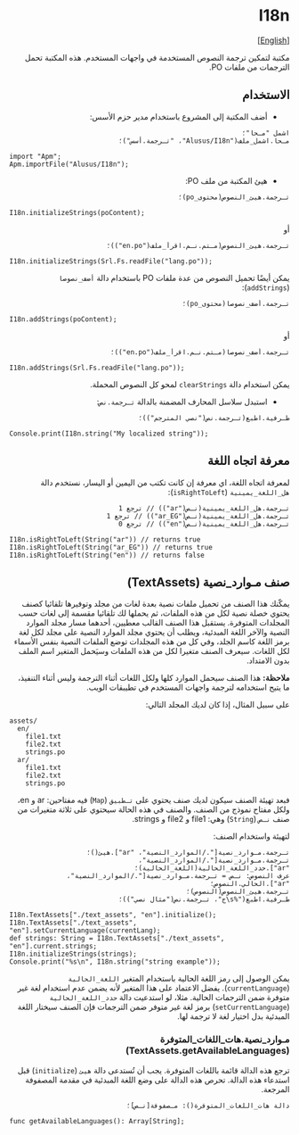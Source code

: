 <div dir=rtl>

# I18n
[[English]](readme.md)

مكتبة لتمكين ترجمة النصوص المستخدمة في واجهات المستخدم. هذه المكتبة تحمل الترجمات من ملفات PO.

## الاستخدام

* أضف المكتبة إلى المشروع باستخدام مدير حزم الأسس:

```
اشمل "مـحا"؛
مـحا.اشمل_ملف("Alusus/I18n"، "تـرجمة.أسس")؛
```

<div dir=ltr>

```
import "Apm";
Apm.importFile("Alusus/I18n");
```

</div>

* هيئ المكتبة من ملف PO:

```
تـرجمة.هيئ_النصوص(محتوى_po)؛
```

<div dir=ltr>

```
I18n.initializeStrings(poContent);
```

</div>
أو


```
تـرجمة.هيئ_النصوص(مـتم.نـم.اقرأ_ملف("en.po"))؛
```

<div dir=ltr>

```
I18n.initializeStrings(Srl.Fs.readFile("lang.po"));
```

</div>

يمكن أيضًا تحميل النصوص من عدة ملفات PO باستخدام دالة `أضف_نصوصا` (`addStrings`):

```
تـرجمة.أضف_نصوصا(محتوى_po)؛
```

<div dir=ltr>

```
I18n.addStrings(poContent);
```

</div>

أو

```
تـرجمة.أضف_نصوصا(مـتم.نـم.اقرأ_ملف("en.po"))؛
```

<div dir=ltr>

```
I18n.addStrings(Srl.Fs.readFile("lang.po"));
```

</div>

يمكن استخدام دالة `clearStrings` لمحو كل النصوص المحملة.

* استبدل سلاسل المحارف المضمنة بالدالة `تـرجمة.نص`:

```
طـرفية.اطبع(تـرجمة.نص("نصي المترجم"))؛
```

<div dir=ltr>

```
Console.print(I18n.string("My localized string"));
```

</div>

## معرفة اتجاه اللغة

لمعرفة اتجاه اللغة، اي معرفة إن كانت تكتب من اليمين أو اليسار، نستخدم دالة `هل_اللغة_يمينية` (`isRightToLeft`):

```
تـرجمة.هل_اللغة_يمينية(نـص("ar")) // ترجع 1
تـرجمة.هل_اللغة_يمينية(نـص("ar_EG")) // ترجع 1
تـرجمة.هل_اللغة_يمينية(نـص("en")) // ترجع 0
```

<div dir=ltr>

```
I18n.isRightToLeft(String("ar")) // returns true
I18n.isRightToLeft(String("ar_EG")) // returns true
I18n.isRightToLeft(String("en")) // returns false
```

</div>

## صنف مـوارد_نصية (TextAssets)

يمكّنك هذا الصنف من تحميل ملفات نصية بعدة لغات من مجلد وتوفيرها تلقائيا كصنف يحتوي خصلة نصية لكل من
هذه الملفات، ثم يحملها لك تلقائيا مقسمة إلى لغات حسب المجلدات المتوفرة. يستقبل هذا الصنف القالب
معطيين، أحدهما مسار مجلد الموارد النصية والآخر اللغة المبدئية، ويطلب أن يحتوي مجلد الموارد النصية
على مجلد لكل لغة برمز اللغة كاسم الجلد، وفي كل من هذه المجلدات توضع الملفات النصية بنفس الأسماء لكل
اللغات. سيعرف الصنف متغيرا لكل من هذه الملفات وسيَحمل المتغير اسم الملف بدون الامتداد.

**ملاحظة:**
هذا الصنف سيحمل الموارد كلها ولكل اللغات أثناء الترجمة وليس أثناء التنفيذ، ما يتيح استخدامه لترجمة
واجهات المستخدم في تطيبقات الويب.

على سبيل المثال، إذا كان لديك المجلد التالي:

<div dir=ltr>

```
assets/
  en/
    file1.txt
    file2.txt
    strings.po
  ar/
    file1.txt
    file2.txt
    strings.po
```

</div>

فبعد تهيئة الصنف سيكون لديك صنف يحتوي على `تـطبيق` (`Map`) فيه مفتاحين: ar و en، ولكل مفتاح نموذج من
الصنف. والصنف في هذه الحالة سيحتوي على ثلاثة متغيرات من صنف `نـص` (`String`) وهي: file1 و file2
و strings.

لتهيئة واستخدام الصنف:

```
تـرجمة.مـوارد_نصية["./الموارد_النصية"، "ar"].هيئ()؛
تـرجمة.مـوارد_نصية["./الموارد_النصية"، "ar"].حدد_اللغة_الحالية(اللغة_الحالية)؛
عرف النصوص: نـص = تـرجمة.مـوارد_نصية["./الموارد_النصية"، "ar"].الحالي.النصوص؛
تـرجمة.هيئ_النصوص(النصوص)؛
طـرفية.اطبع("%s\ج"، تـرجمة.نص("مثال نصي"))؛
```

<div dir=ltr>

```
I18n.TextAssets["./text_assets", "en"].initialize();
I18n.TextAssets["./text_assets", "en"].setCurrentLanguage(currentLang);
def strings: String = I18n.TextAssets["./text_assets", "en"].current.strings;
I18n.initializeStrings(strings);
Console.print("%s\n", I18n.string("string example"));
```

</div>

يمكن الوصول إلى رمز اللغة الحالية باستخدام المتغير `اللغة_الحالية` (`currentLanguage`). يفضل الاعتماد
على هذا المتغير لأنه يضمن عدم استخدام لغة غير متوفرة ضمن الترجمات الحالية. مثلا، لو استدعيت دالة
`حدد_اللغة_الحالية` (`setCurrentLanguage`) برمز لغة غير متوفر ضمن الترجمات فإن الصنف سيختار اللغة
المبدئية بدل اختيار لغة لا ترجمة لها.

### مـوارد_نصية.هات_اللغات_المتوفرة (TextAssets.getAvailableLanguages)

ترجع هذه الدالة قائمة باللغات المتوفرة. يجب أن تُستدعى دالة `هيئ` (`initialize`) قبل استدعاء هذه
الدالة. تحرص هذه الدالة على وضع اللغة المبدئية في مقدمة المصفوفة المرجعة.

```
دالة هات_اللغات_المتوفرة(): مـصفوفة[نـص]؛
```

<div dir=ltr>

```
func getAvailableLanguages(): Array[String];
```

</div>

</div>

